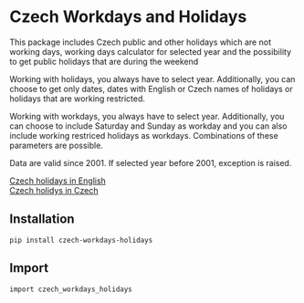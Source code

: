 # Czech Workdays and Holidays
 This package includes Czech public and other holidays which are not working days, 
 working days calculator for selected year and the possibility to get public holidays that are during the weekend

Working with holidays, you always have to select year. Additionally, you can choose to get only dates, dates with
English or Czech names of holidays or holidays that are working restricted.

Working with workdays, you always have to select year. Additionally, you can choose to include Saturday and Sunday
as workday and you can also include working restriced holidays as workdays. Combinations of these parameters
are possible.

Data are valid since 2001. If selected year before 2001, exception is raised.

[Czech holidays in English](https://en.wikipedia.org/wiki/Public_holidays_in_the_Czech_Republic)  
[Czech holidys in Czech](https://cs.wikipedia.org/wiki/%C4%8Cesk%C3%BD_st%C3%A1tn%C3%AD_sv%C3%A1tek)

## Installation
`pip install czech-workdays-holidays`

## Import
`import czech_workdays_holidays`